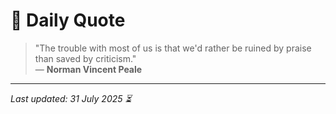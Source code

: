 # 📜 Daily Quote

> "The trouble with most of us is that we'd rather be ruined by praise than saved by criticism."  
> — **Norman Vincent Peale**

---

_Last updated: 31 July 2025 ⏳_
